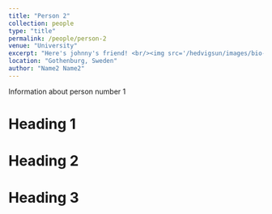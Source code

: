 ```yaml
---
title: "Person 2"
collection: people
type: "title"
permalink: /people/person-2
venue: "University"
excerpt: "Here's johnny's friend! <br/><img src='/hedvigsun/images/bio-photo.jpg'>"
location: "Gothenburg, Sweden"
author: "Name2 Name2"
---
```


Information about person number 1

Heading 1
======

Heading 2
======

Heading 3
======